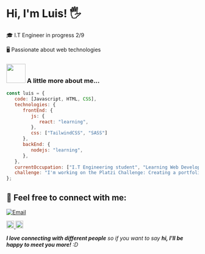<h1>Hi, I'm Luis! 🖐️</h1>
<p>🎓 I.T Engineer in progress 2/9</p>
<p>🖥️ Passionate about web technologies</p>

### <img src="https://media.giphy.com/media/VgCDAzcKvsR6OM0uWg/giphy.gif" width="50"> A little more about me...  
```javascript
const luis = {
   code: [Javascript, HTML, CSS],
   technologies: {
      frontEnd: {
         js: {
            react: "learning",
         },
         css: ["TailwindCSS", "SASS"]
      },
      backEnd: {
         nodejs: "learning",
      },
   },
   currentOccupation: ["I.T Engineering student", "Learning Web Development"],
   challenge: "I'm working on the Platzi Challenge: Creating a portfolio focused on react",
};
```

<h2>🤝 <b>Feel free to connect with me:</b></h2>
<a href="mailto:luisvelasco6541@gmail.com"><img alt="Email" src="https://img.shields.io/badge/Email-luisvelasco6541@gmail.com-blue?style=flat&logo=gmail"></a>
<p> 
  
  <a href="https://www.linkedin.com/in/luisvelasco27/" >
    <img src="https://www.vectorlogo.zone/logos/linkedin/linkedin-icon.svg" alt="Luis Velasco's LinkedIn Profile" height="20" width="20">
  </a>
  
  <a href="https://twitter.com/LuisRoftl">
    <img src="https://www.vectorlogo.zone/logos/twitter/twitter-tile.svg" alt="Luis Velasco's Twitter Profile" height="20" width="20">
  </a>
</p>
<p><em><b>I love connecting with different people</b> so if you want to say <b>hi, I'll be happy to meet you more!</b> :D</em></p>
